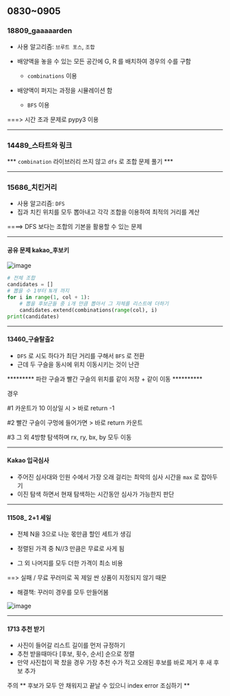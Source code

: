 ## 0830~0905

### 18809_gaaaaarden

- 사용 알고리즘: `브루트 포스`, `조합` 
- 배양액을 놓을 수 있는 모든 공간에 G, R 를 배치하여 경우의 수를 구함
  - `combinations` 이용  

- 배양액이 퍼지는 과정을 시뮬레이션 함 
  - `BFS` 이용 

===> 시간 초과 문제로 pypy3 이용 

<hr>

### 14489_스타트와 링크 

*** `combination` 라이브러리 쓰지 않고 `dfs` 로 조합 문제 풀기 *** 

<hr>

### 15686_치킨거리

- 사용 알고리즘: `DFS` 
- 집과 치킨 위치를 모두 뽑아내고 각각 조합을 이용하여 최적의 거리를 계산 

====> DFS 보다는 조합의 기본을 활용할 수 있는 문제 

<hr>

#### 공유 문제 kakao_후보키 

![image](https://user-images.githubusercontent.com/77471673/131664844-2fc4b0d5-be4e-4c18-a4d6-bf449c5b0a0b.png)



```python
# 전체 조합 
candidates = []
# 뽑을 수 1부터 N개 까지 
for i in range(1, col + 1):
    # 뽑을 후보군들 중 i개 만큼 뽑아서 그 자체를 리스트에 더하기 
    candidates.extend(combinations(range(col), i)
print(candidates)
```



<hr>

#### 13460_구슬탈출2 

- `DFS` 로 시도 하다가 최단 거리를 구해서 `BFS` 로 전환 
- 근데 두 구슬을 동시에 위치 이동시키는 것이 난관 

********* 파란 구슬과 빨간 구슬의 위치를 같이 저장 + 같이 이동 ********** 

경우 

#1 카운트가 10 이상일 시 > 바로 return -1 

#2 빨간 구슬이 구멍에 들어가면 > 바로 return 카운트 

#3 그 외 4방향 탐색하며 rx, ry, bx,  by 모두 이동 

<hr>

#### Kakao 입국심사

- 주어진 심사대와 인원 수에서 가장 오래 걸리는 최악의 심사 시간을 `max` 로 잡아두기 
- 이진 탐색 하면서 현재 탐색하는 시간동안 심사가 가능한지 판단 



<hr>

#### 11508_ 2+1 세일 

- 전체 N을 3으로 나눈 몫만큼 할인 세트가 생김 

- 정렬된 가격 중 N//3 만큼은 무료로 사게 됨 
- 그 외 나머지를 모두 더한 가격이 최소 비용 

==> 실패 / 무료 꾸러미로 꼭 제일 싼 상품이 지정되지 않기 때문 

- 해결책: 꾸러미 경우를 모두 만들어봄 

![image](https://user-images.githubusercontent.com/77471673/132111751-2307f8ff-7dcb-4cf9-9228-ad1858ca28e9.png)

<hr>

#### 1713 추천 받기 

- 사진이 들어갈 리스트 길이를 먼저 규정하기 
- 추천 받을때마다 [후보, 횟수, 순서] 순으로 정렬 
- 만약 사진첩이 꽉 찼을 경우 가장 추천 수가 적고 오래된 후보를 바로 제거 후 새 후보 추가 

주의 ** 후보가 모두 안 채워지고 끝날 수 있으니 index error 조심하기 ** 



